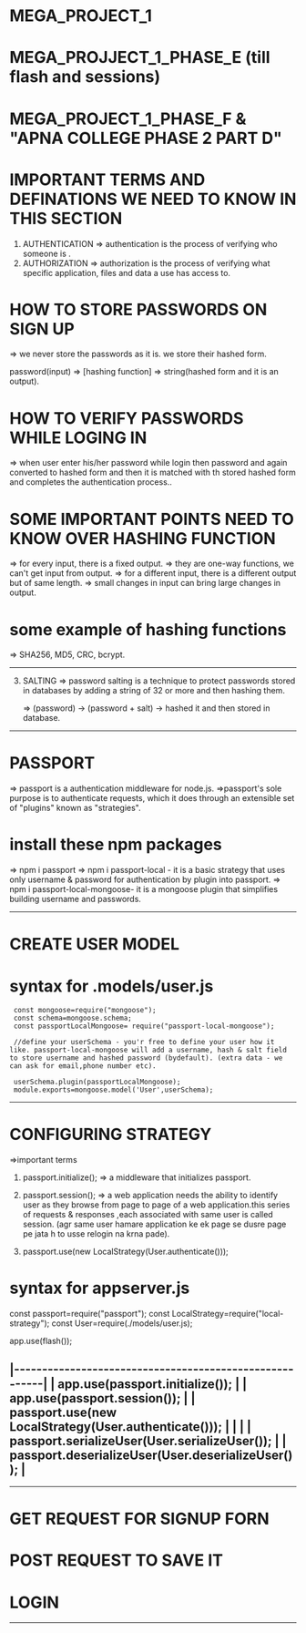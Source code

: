 # MEGA_PROJECT_1

# MEGA_PROJJECT_1_PHASE_E (till flash and sessions)


# MEGA_PROJECT_1_PHASE_F & "APNA COLLEGE PHASE 2 PART D"
   
   # IMPORTANT TERMS AND DEFINATIONS WE NEED TO KNOW IN THIS SECTION 

   1) AUTHENTICATION
   => authentication is the process of verifying who someone is .
   2) AUTHORIZATION 
   => authorization is the process of verifying what specific application, files and data a use has access to.

   <!-- authentication se verify krlia apna college ne username and password leke ki mai hi hu aoni id se and then dekha ki ye banda kya kya access kr skta h jaise "delta batch access h " . -->

   # HOW TO STORE PASSWORDS ON SIGN UP
   => we never store the passwords as it is. we store their hashed form.

   password(input)  => [hashing function] => string(hashed form and it is an output).

   # HOW TO VERIFY PASSWORDS WHILE LOGING IN 
   => when user enter his/her password while login then password and again converted to hashed form and then it is matched with th stored hashed form and completes the authentication process..

   # SOME IMPORTANT POINTS NEED TO KNOW OVER HASHING FUNCTION

   => for every input, there is a fixed output.
   => they are one-way functions, we can't get input from output.
   => for a different input, there is a different output but of same length.
   => small changes in input can bring large changes in output.

   # some example of hashing functions 
   => SHA256, MD5, CRC, bcrypt.

   ----------------------------------------------------------------------------------------------------------------------------------------------

   3) SALTING 
   => password salting is a technique to protect passwords stored in databases by adding a string of 32 or more and then hashing them.

         => (password) -> (password + salt) -> hashed it and then stored in database.

  ------------------------------------------------------------------------------------------------------------------------------------------------

  # PASSPORT
  => passport is a authentication middleware for node.js.
  =>passport's sole purpose is to authenticate requests, which it does through an extensible set of "plugins" known as "strategies".

  # install these npm packages
  => npm i passport
  => npm i passport-local - it is a basic strategy that uses only username & password for authentication by plugin into passport.
  => npm i passport-local-mongoose- it is a mongoose plugin that simplifies building username and passwords.

  ------------------------------------------------------------------------------------------------------------------------------------------------
  # CREATE USER MODEL

  # syntax for .models/user.js
     
     const mongoose=require("mongoose");
     const schema=mongoose.schema;
     const passportLocalMongoose= require("passport-local-mongoose");

     //define your userSchema - you'r free to define your user how it like. passport-local-mongoose will add a username, hash & salt field to store username and hashed password (bydefault). (extra data - we can ask for email,phone number etc).

     userSchema.plugin(passportLocalMongoose);
     module.exports=mongoose.model('User',userSchema);
--------------------------------------------------------------------------------------------------------------------------------------------------

# CONFIGURING STRATEGY
   =>important terms

   1) passport.initialize();
   => a middleware that initializes passport.
   
   2) passport.session();
   => a web application needs the ability to identify user as they browse from page to page of a web application.this series of requests & responses ,each associated with same user is called session.
   (agr same user hamare application ke ek page se dusre page pe jata h to usse relogin na krna pade).

   3) passport.use(new LocalStrategy(User.authenticate()));


   # syntax for appserver.js

   const passport=require("passport");
   const LocalStrategy=require("local-strategy");
   const User=require(./models/user.js);

   app.use(flash());

  |--------------------------------------------------------|
  | app.use(passport.initialize());                        |
  | app.use(passport.session());                           |
  | passport.use(new LocalStrategy(User.authenticate()));  |
  |                                                        |
  | passport.serializeUser(User.serializeUser());          |
  | passport.deserializeUser(User.deserializeUser());      |
  ----------------------------------------------------------   
  -------------------------------------------------------------------------------------------------------------------------------------------------

  # GET REQUEST FOR SIGNUP FORN
  # POST REQUEST TO SAVE IT
  # LOGIN
---------------------------------------------------------------------------------------------------------------------------------------------------
